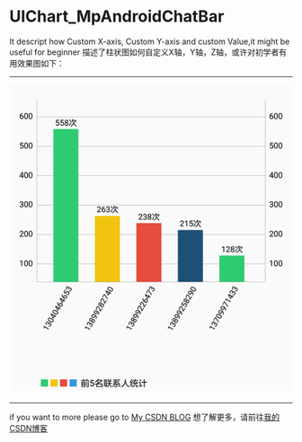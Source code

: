 # UIChart_MpAndroidChatBar
It descript how Custom X-axis, Custom Y-axis and custom Value,it might be useful for beginner
描述了柱状图如何自定义X轴，Y轴，Z轴，或许对初学者有用效果图如下：
******

![image](https://github.com/gdhuizhi/UIChart_MpAndroidChatBar/blob/master/raw/master/images/bardemo.png)

******
if you want to more please go to [My CSDN BLOG](http://blog.csdn.net/yy11534/article/details/79191369)
想了解更多，请前往[我的CSDN博客](http://blog.csdn.net/yy11534/article/details/79191369)

